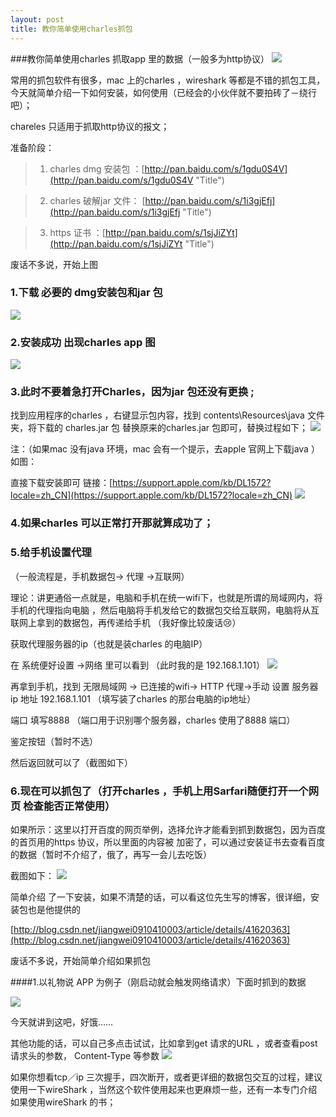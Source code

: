 ```yaml
---
layout: post
title: 教你简单使用charles抓包
---
```


###教你简单使用charles 抓取app 里的数据（一般多为http协议）
![](/img/charles/1716313-0962125e914c20fe.png)

常用的抓包软件有很多，mac 上的charles ，wireshark 等都是不错的抓包工具，今天就简单介绍一下如何安装，如何使用（已经会的小伙伴就不要拍砖了－绕行吧）；

chareles 只适用于抓取http协议的报文；

准备阶段：

>1. charles dmg 安装包 ：[http://pan.baidu.com/s/1gdu0S4V](http://pan.baidu.com/s/1gdu0S4V "Title")

>2. charles 破解jar 文件： [http://pan.baidu.com/s/1i3gjEfj](http://pan.baidu.com/s/1i3gjEfj "Title")

>3. https 证书 ：[http://pan.baidu.com/s/1sjJiZYt](http://pan.baidu.com/s/1sjJiZYt "Title")




废话不多说，开始上图

### 1.下载 必要的 dmg安装包和jar 包
![](/img/charles/1716313-8715b01927af27eb.png)

### 2.安装成功 出现charles app 图
![](/img/charles/1716313-0962125e914c20fe.png)


### 3.此时不要着急打开Charles，因为jar 包还没有更换 ;

找到应用程序的charles ，右键显示包内容，找到 contents\Resources\java 文件夹，将下载的 charles.jar 包 替换原来的charles.jar 包即可，替换过程如下；
![](/img/charles/1716313-58292f7e285af34e.png)

注：（如果mac 没有java 环境，mac 会有一个提示，去apple 官网上下载java ）如图：

直接下载安装即可 链接：[https://support.apple.com/kb/DL1572?locale=zh_CN](https://support.apple.com/kb/DL1572?locale=zh_CN)
![](/img/charles/1716313-6fb1e3d8538fb924.png)

### 4.如果charles 可以正常打开那就算成功了；

### 5.给手机设置代理

（一般流程是，手机数据包-> 代理 ->互联网）

理论：讲更通俗一点就是，电脑和手机在统一wifi下，也就是所谓的局域网内，将手机的代理指向电脑 ，然后电脑将手机发给它的数据包交给互联网，电脑将从互联网上拿到的数据包，再传递给手机 （我好像比较废话😢）

获取代理服务器的ip（也就是装charles 的电脑IP） 

在 系统便好设置 ->网络 里可以看到  （此时我的是 192.168.1.101）
![](/img/charles/1716313-3853401c334a952f.png)



再拿到手机，找到 无限局域网 -> 已连接的wifi->  HTTP 代理->手动  设置 服务器ip 地址 192.168.1.101 （填写装了charles 的那台电脑的ip地址）

端口  填写8888 （端口用于识别哪个服务器，charles 使用了8888 端口）

鉴定按钮（暂时不选）

然后返回就可以了（截图如下）



### 6.现在可以抓包了（打开charles ，手机上用Sarfari随便打开一个网页 检查能否正常使用）

如果所示：这里以打开百度的网页举例，选择允许才能看到抓到数据包，因为百度的首页用的https 协议，所以里面的内容被 加密了，可以通过安装证书去查看百度的数据（暂时不介绍了，俄了，再写一会儿去吃饭）

截图如下：
![](/img/charles/1716313-d2297dc51159b5cf.png)

简单介绍 了一下安装，如果不清楚的话，可以看这位先生写的博客，很详细，安装包也是他提供的

[http://blog.csdn.net/jiangwei0910410003/article/details/41620363](http://blog.csdn.net/jiangwei0910410003/article/details/41620363)



废话不多说，开始简单介绍如果抓包

####1.以礼物说 APP 为例子（刚启动就会触发网络请求）下面时抓到的数据

![](/img/charles/1716313-8f54bb8bf76611be.png)





今天就讲到这吧，好饿……

其他功能的话，可以自己多点击试试，比如拿到get 请求的URL ，或者查看post 请求头的参数， Content-Type 等参数
![](/img/charles/1716313-3c4466ab10bd6a31.png)



如果你想看tcp／ip 三次握手，四次断开，或者更详细的数据包交互的过程，建议使用一下wireShark ，当然这个软件使用起来也更麻烦一些，还有一本专门介绍如果使用wireShark 的书；